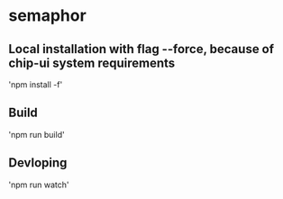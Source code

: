 # semaphor
## Local installation with flag --force, because of chip-ui system requirements 
'npm install -f'

## Build
'npm run build'

## Devloping
'npm run watch'

